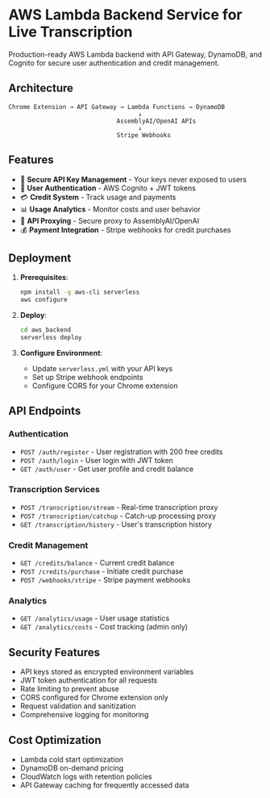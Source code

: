 # AWS Lambda Backend Service for Live Transcription

Production-ready AWS Lambda backend with API Gateway, DynamoDB, and Cognito for secure user authentication and credit management.

## Architecture

```
Chrome Extension → API Gateway → Lambda Functions → DynamoDB
                                    ↓
                              AssemblyAI/OpenAI APIs
                                    ↓
                              Stripe Webhooks
```

## Features

- 🔐 **Secure API Key Management** - Your keys never exposed to users
- 👤 **User Authentication** - AWS Cognito + JWT tokens
- 💳 **Credit System** - Track usage and payments
- 📊 **Usage Analytics** - Monitor costs and user behavior
- 🔄 **API Proxying** - Secure proxy to AssemblyAI/OpenAI
- 💰 **Payment Integration** - Stripe webhooks for credit purchases

## Deployment

1. **Prerequisites**:
   ```bash
   npm install -g aws-cli serverless
   aws configure
   ```

2. **Deploy**:
   ```bash
   cd aws_backend
   serverless deploy
   ```

3. **Configure Environment**:
   - Update `serverless.yml` with your API keys
   - Set up Stripe webhook endpoints
   - Configure CORS for your Chrome extension

## API Endpoints

### Authentication
- `POST /auth/register` - User registration with 200 free credits
- `POST /auth/login` - User login with JWT token
- `GET /auth/user` - Get user profile and credit balance

### Transcription Services
- `POST /transcription/stream` - Real-time transcription proxy
- `POST /transcription/catchup` - Catch-up processing proxy
- `GET /transcription/history` - User's transcription history

### Credit Management
- `GET /credits/balance` - Current credit balance
- `POST /credits/purchase` - Initiate credit purchase
- `POST /webhooks/stripe` - Stripe payment webhooks

### Analytics
- `GET /analytics/usage` - User usage statistics
- `GET /analytics/costs` - Cost tracking (admin only)

## Security Features

- API keys stored as encrypted environment variables
- JWT token authentication for all requests
- Rate limiting to prevent abuse
- CORS configured for Chrome extension only
- Request validation and sanitization
- Comprehensive logging for monitoring

## Cost Optimization

- Lambda cold start optimization
- DynamoDB on-demand pricing
- CloudWatch logs with retention policies
- API Gateway caching for frequently accessed data